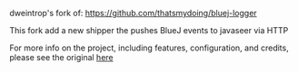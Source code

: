 dweintrop's fork of: https://github.com/thatsmydoing/bluej-logger

This fork add a new shipper the pushes BlueJ events to javaseer via HTTP

For more info on the project, including features, configuration, and credits, please see the original [here](https://github.com/thatsmydoing/bluej-logger)

